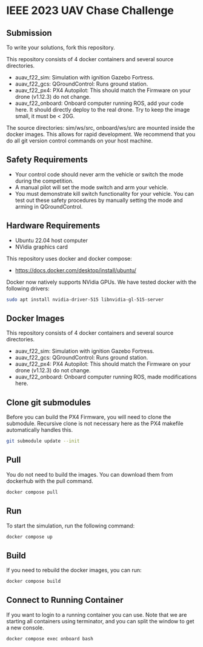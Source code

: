 # IEEE 2023 UAV Chase Challenge

## Submission
To write your solutions, fork this repository.

This repository consists of 4 docker containers and several source directories.
* auav_f22_sim: Simulation with ignition Gazebo Fortress.
* auav_f22_gcs: QGroundControl: Runs ground station.
* auav_f22_px4: PX4 Autopilot: This should match the Firmware on your drone (v1.12.3) do not change.
* auav_f22_onboard: Onboard computer running ROS, add your code here. It should directly deploy to the real drone. Try to keep the image small, it must be < 20G.

The source directories: sim/ws/src, onboard/ws/src are mounted inside the docker images. This allows for
rapid development. We recommend that you do all git version control commands on your host machine.

## Safety Requirements
* Your control code should never arm the vehicle or switch the mode during the competition.
* A manual pilot will set the mode switch and arm your vehicle.
* You must demonstrate kill switch functionality for your vehicle.
You can test out these safety procedures by manually setting the mode and arming in QGroundControl.

## Hardware Requirements
* Ubuntu 22.04 host computer
* NVidia graphics card

This repository uses docker and docker compose:
* https://docs.docker.com/desktop/install/ubuntu/

Docker now natively supports NVidia GPUs. We have tested docker with the following drivers:
```bash
sudo apt install nvidia-driver-515 libnvidia-gl-515-server
```

## Docker Images
This repository consists of 4 docker containers and several source directories.
* auav_f22_sim: Simulation with ignition Gazebo Fortress.
* auav_f22_gcs: QGroundControl: Runs ground station.
* auav_f22_px4: PX4 Autopilot: This should match the Firmware on your drone (v1.12.3) do not change.
* auav_f22_onboard: Onboard computer running ROS, made modifications here.

## Clone git submodules
Before you can build the PX4 Firmware, you will need to clone the submodule. Recursive clone is not
necessary here as the PX4 makefile automatically handles this.
```bash
git submodule update --init
```

## Pull
You do not need to build the images. You can download them from dockerhub with the pull command.
```bash
docker compose pull
```

## Run
To start the simulation, run the following command:
```bash
docker compose up
```

## Build
If you need to rebuild the docker images, you can run:
```bash
docker compose build
```

## Connect to Running Container
If you want to login to a running container you can use. Note that we are starting
all containers using terminator, and you can split the window to get a new console.
```bash
docker compose exec onboard bash
```
